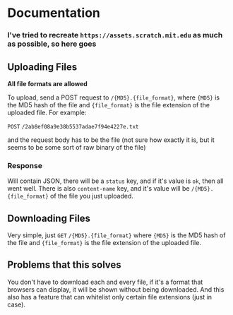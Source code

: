 # Documentation

### I've tried to recreate `https://assets.scratch.mit.edu` as much as possible, so here goes

## Uploading Files
**All file formats are allowed**

To upload, send a POST request to `/{MD5}.{file_format}`, where `{MD5}` is the MD5 hash of the file
and `{file_format}` is the file extension of the uploaded file. For example:

`POST` `/2ab8ef08a9e38b5537adae7f94e4227e.txt`

and the request body has to be the file (not sure how exactly it is, but it seems to be some sort of raw binary of the file)

### Response
Will contain JSON, there will be a `status` key, and if it's value is `ok`, then all went well.
There is also `content-name` key, and it's value will be `/{MD5}.{file_format}` of the file you just uploaded. 

## Downloading Files
Very simple, just `GET` `/{MD5}.{file_format}` where `{MD5}` is the MD5 hash of the file
and `{file_format}` is the file extension of the uploaded file. 

## Problems that this solves
You don't have to download each and every file, if it's a format that browsers can display, it will be shown without being downloaded.
And this also has a feature that can whitelist only certain file extensions (just in case).